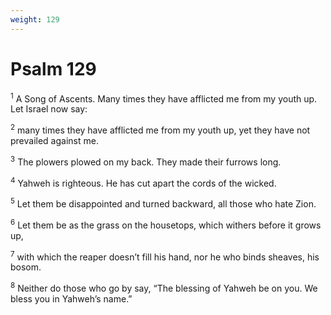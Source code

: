 ```yaml
---
weight: 129
---
```


# Psalm 129

<sup>1</sup> A Song of Ascents. Many times they have afflicted me from my youth up. Let Israel now say: 

<sup>2</sup> many times they have afflicted me from my youth up, yet they have not prevailed against me. 

<sup>3</sup> The plowers plowed on my back. They made their furrows long. 

<sup>4</sup> Yahweh is righteous. He has cut apart the cords of the wicked. 

<sup>5</sup> Let them be disappointed and turned backward, all those who hate Zion. 

<sup>6</sup> Let them be as the grass on the housetops, which withers before it grows up, 

<sup>7</sup> with which the reaper doesn’t fill his hand, nor he who binds sheaves, his bosom. 

<sup>8</sup> Neither do those who go by say, “The blessing of Yahweh be on you. We bless you in Yahweh’s name.” 


